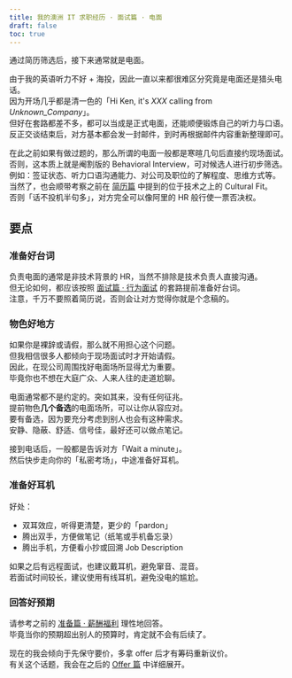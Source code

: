 ```yaml
---
title: 我的澳洲 IT 求职经历 · 面试篇 · 电面
draft: false
toc: true
---
```


通过简历筛选后，接下来通常就是电面。

由于我的英语听力不好 + 海投，因此一直以来都很难区分究竟是电面还是猎头电话。  
因为开场几乎都是清一色的「Hi Ken, it's *XXX* calling from *Unknown_Company*」。  
但好在套路都差不多，都可以当成是正式电面，还能顺便锻炼自己的听力与口语。  
反正交谈结束后，对方基本都会发一封邮件，到时再根据邮件内容重新整理即可。

在此之前如果有做过题的，那么所谓的电面一般都是寒暄几句后直接约现场面试。  
否则，这本质上就是阉割版的 Behavioral Interview，可对候选人进行初步筛选。  
例如：签证状态、听力口语沟通能力、对公司及职位的了解程度、思维方式等。  
当然了，也会顺带考察之前在 [简历篇](TODO:link) 中提到的位于技术之上的 Cultural Fit。  
否则「话不投机半句多」，对方完全可以像阿里的 HR 般行使一票否决权。

## 要点

### 准备好台词

负责电面的通常是非技术背景的 HR，当然不排除是技术负责人直接沟通。  
但无论如何，都应该按照 [面试篇 · 行为面试](TODO:link) 的套路提前准备好台词。  
注意，千万不要照着简历说，否则会让对方觉得你就是个念稿的。

### 物色好地方

如果你是裸辞或请假，那么就不用担心这个问题。  
但我相信很多人都倾向于现场面试时才开始请假。  
因此，在现公司周围找好电面场所显得尤为重要。  
毕竟你也不想在大庭广众、人来人往的走道尬聊。

电面通常都不是约定的。突如其来，没有任何征兆。  
提前物色**几个备选**的电面场所，可以让你从容应对。  
要有备选，因为要充分考虑到别人也会有这种需求。  
安静、隐蔽、舒适、信号佳，最好还可以做点笔记。

接到电话后，一般都是告诉对方「Wait a minute」。  
然后快步走向你的「私密考场」，中途准备好耳机。

### 准备好耳机

好处：

* 双耳效应，听得更清楚，更少的「pardon」
* 腾出双手，方便做笔记（纸笔或手机备忘录）
* 腾出手机，方便看小抄或回溯 Job Description

如果之后有远程面试，也建议戴耳机，避免窜音、混音。  
若面试时间较长，建议使用有线耳机，避免没电的尴尬。

### 回答好预期

请参考之前的 [准备篇 · 薪酬福利](TODO:link) 理性地回答。  
毕竟当你的预期超出别人的预算时，肯定就不会有后续了。

现在的我会倾向于先保守要价，多拿 offer 后才有筹码重新议价。  
有关这个话题，我会在之后的 [Offer 篇](TODO:link) 中详细展开。
